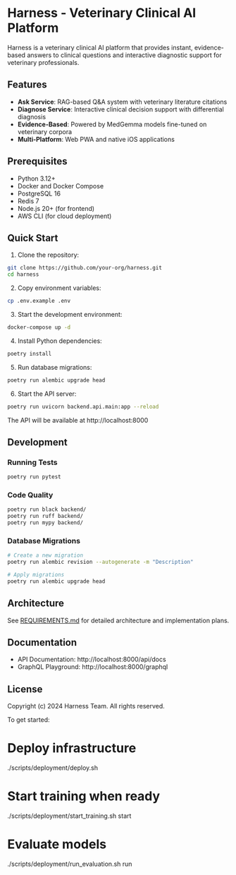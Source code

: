 # Harness - Veterinary Clinical AI Platform

Harness is a veterinary clinical AI platform that provides instant, evidence-based answers to clinical questions and interactive diagnostic support for veterinary professionals.

## Features

- **Ask Service**: RAG-based Q&A system with veterinary literature citations
- **Diagnose Service**: Interactive clinical decision support with differential diagnosis
- **Evidence-Based**: Powered by MedGemma models fine-tuned on veterinary corpora
- **Multi-Platform**: Web PWA and native iOS applications

## Prerequisites

- Python 3.12+
- Docker and Docker Compose
- PostgreSQL 16
- Redis 7
- Node.js 20+ (for frontend)
- AWS CLI (for cloud deployment)

## Quick Start

1. Clone the repository:
```bash
git clone https://github.com/your-org/harness.git
cd harness
```

2. Copy environment variables:
```bash
cp .env.example .env
```

3. Start the development environment:
```bash
docker-compose up -d
```

4. Install Python dependencies:
```bash
poetry install
```

5. Run database migrations:
```bash
poetry run alembic upgrade head
```

6. Start the API server:
```bash
poetry run uvicorn backend.api.main:app --reload
```

The API will be available at http://localhost:8000

## Development

### Running Tests
```bash
poetry run pytest
```

### Code Quality
```bash
poetry run black backend/
poetry run ruff backend/
poetry run mypy backend/
```

### Database Migrations
```bash
# Create a new migration
poetry run alembic revision --autogenerate -m "Description"

# Apply migrations
poetry run alembic upgrade head
```

## Architecture

See [REQUIREMENTS.md](REQUIREMENTS.md) for detailed architecture and implementation plans.

## Documentation

- API Documentation: http://localhost:8000/api/docs
- GraphQL Playground: http://localhost:8000/graphql

## License

Copyright (c) 2024 Harness Team. All rights reserved.


To get started:
  # Deploy infrastructure
  ./scripts/deployment/deploy.sh

  # Start training when ready
  ./scripts/deployment/start_training.sh start

  # Evaluate models
  ./scripts/deployment/run_evaluation.sh run <model>
